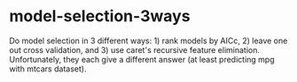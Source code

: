 # model-selection-3ways

Do model selection in 3 different ways: 1) rank models by AICc, 2) leave one out cross validation, and 3) use caret's recursive feature elimination. Unfortunately, they each give a different answer (at least predicting mpg with mtcars dataset).
